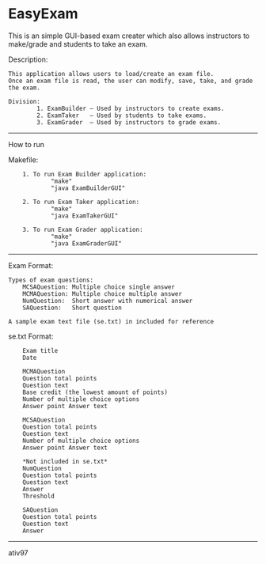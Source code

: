 # EasyExam
This is an simple GUI-based exam creater which also allows instructors to make/grade and students to take an exam.

Description: 

    This application allows users to load/create an exam file.
    Once an exam file is read, the user can modify, save, take, and grade the exam.

    Division:
            1. ExamBuilder – Used by instructors to create exams.
            2. ExamTaker   – Used by students to take exams.
            3. ExamGrader  – Used by instructors to grade exams.

**************************************************************************
How to run

Makefile:

        1. To run Exam Builder application:
                "make"
                "java ExamBuilderGUI"

        2. To run Exam Taker application:
                "make"
                "java ExamTakerGUI"

        3. To run Exam Grader application:
                "make"
                "java ExamGraderGUI"

**************************************************************************
Exam Format:

    Types of exam questions:
        MCSAQuestion: Multiple choice single answer
        MCMAQuestion: Multiple choice multiple answer
        NumQuestion:  Short answer with numerical answer
        SAQuestion:   Short question

    A sample exam text file (se.txt) in included for reference

se.txt Format:

        Exam title
        Date 

        MCMAQuestion
        Question total points
        Question text
        Base credit (the lowest amount of points)
        Number of multiple choice options
        Answer point Answer text
        
        MCSAQuestion 
        Question total points
        Question text
        Number of multiple choice options
        Answer point Answer text
        
        *Not included in se.txt*
        NumQuestion 
        Question total points
        Question text
        Answer
        Threshold 

        SAQuestion 
        Question total points
        Question text
        Answer

*************************************************************************

ativ97
